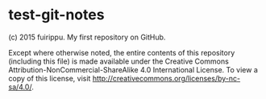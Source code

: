 # test-git-notes
(c) 2015 fuirippu. My first repository on GitHub.

Except where otherwise noted, the entire contents of this repository (including this file) is made available
under the Creative Commons Attribution-NonCommercial-ShareAlike 4.0 International License.
To view a copy of this license, visit http://creativecommons.org/licenses/by-nc-sa/4.0/.
